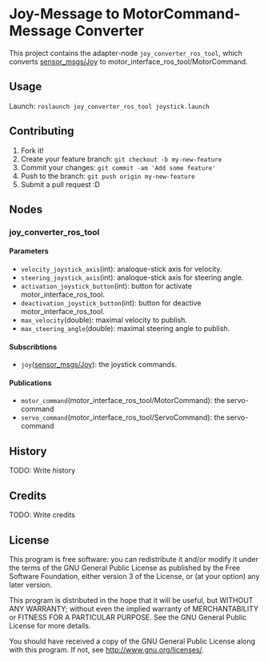 # Joy-Message to MotorCommand-Message Converter

This project contains the adapter-node `joy_converter_ros_tool`, which converts [sensor_msgs/Joy](http://docs.ros.org/api/sensor_msgs/html/msg/Joy.html) to motor_interface_ros_tool/MotorCommand.

## Usage

Launch: `roslaunch joy_converter_ros_tool joystick.launch`

## Contributing

1. Fork it!
2. Create your feature branch: `git checkout -b my-new-feature`
3. Commit your changes: `git commit -am 'Add some feature'`
4. Push to the branch: `git push origin my-new-feature`
5. Submit a pull request :D

## Nodes
### joy_converter_ros_tool
#### Parameters
  * `velocity_joystick_axis`(int): analoque-stick axis for velocity.
  * `steering_joystick_axis`(int): analoque-stick axis for steering angle.
  * `activation_joystick_button`(int): button for activate motor_interface_ros_tool.
  * `deactivation_joystick_button`(int): button for deactive motor_interface_ros_tool.
  * `max_velocity`(double): maximal velocity to publish.
  * `max_steering_angle`(double): maximal steering angle to publish.

#### Subscribtions
  * `joy`([sensor_msgs/Joy](http://docs.ros.org/api/sensor_msgs/html/msg/Joy.html)): the joystick commands.

#### Publications
  * `motor_command`(motor_interface_ros_tool/MotorCommand): the servo-command
  * `servo_command`(motor_interface_ros_tool/ServoCommand): the servo-command

## History

TODO: Write history

## Credits

TODO: Write credits

## License

This program is free software: you can redistribute it and/or modify
it under the terms of the GNU General Public License as published by
the Free Software Foundation, either version 3 of the License, or
(at your option) any later version.

This program is distributed in the hope that it will be useful,
but WITHOUT ANY WARRANTY; without even the implied warranty of
MERCHANTABILITY or FITNESS FOR A PARTICULAR PURPOSE.  See the
GNU General Public License for more details.

You should have received a copy of the GNU General Public License
along with this program.  If not, see <http://www.gnu.org/licenses/>.
